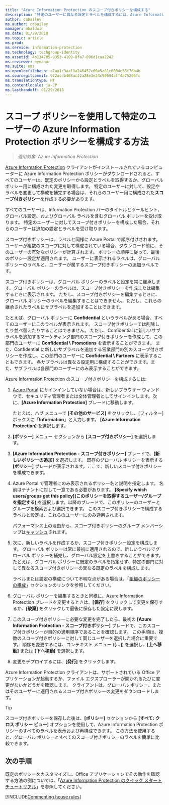```yaml
---
title: "Azure Information Protection のスコープ付きポリシーを構成する"
description: "特定のユーザーに異なる設定とラベルを構成するには、Azure Information Protection のスコープ付きポリシーを構成する必要があります。"
author: cabailey
ms.author: cabailey
manager: mbaldwin
ms.date: 01/29/2018
ms.topic: article
ms.prod: 
ms.service: information-protection
ms.technology: techgroup-identity
ms.assetid: 4b134785-0353-4109-8fa7-096d1caa2242
ms.reviewer: eymanor
ms.suite: ems
ms.openlocfilehash: c7aa1c3aa18a246457c00a5a61c6004e55f76b4b
ms.sourcegitcommit: 972acdb468ac32a28e3e24c90694aff4b75206fc
ms.translationtype: HT
ms.contentlocale: ja-JP
ms.lasthandoff: 01/29/2018
---
```

# <a name="how-to-configure-the-azure-information-protection-policy-for-specific-users-by-using-scoped-policies"></a>スコープ ポリシーを使用して特定のユーザーの Azure Information Protection ポリシーを構成する方法

>*適用対象: Azure Information Protection*

[Azure Information Protection](https://www.microsoft.com/en-us/download/details.aspx?id=53018) クライアントがインストールされているコンピューターに Azure Information Protection ポリシーがダウンロードされると、すべてのユーザーは、既定のポリシーから設定とラベルを取得するか、グローバル ポリシー用に構成された変更を取得します。 特定のユーザーに対して、設定やラベルを変更して構成を補完する場合は、それらのユーザー用に構成された**スコープ付きポリシー**を作成する必要があります。

すべてのユーザーは、Information Protection バーのタイトルとツールヒント、グローバル設定、およびグローバル ラベルを含むグローバル ポリシーを受け取ります。 特定のユーザーに対してスコープ付きポリシーを構成した場合、それらのユーザーは追加の設定とラベルを受け取ります。 

スコープ付きポリシーは、ラベルと同様に Azure Portal で順序付けされます。 ユーザーが複数のスコープに対して構成されている場合、ダウンロード前に、そのユーザーの有効なポリシーが計算されます。 ポリシーの順序に従って、最後のポリシー設定が適用されます。 ユーザーに表示されるラベルは、グローバル ポリシーのラベルと、ユーザーが属するスコープ付きポリシーの追加ラベルです。 

スコープ付きポリシーは、グローバル ポリシーのラベルと設定を常に継承します。グローバル ポリシーのラベルは、スコープ付きポリシーを作成または編集するときに表示されます。 ただし、スコープ付きポリシーを編集するときに、グローバル ポリシーのラベルを編集することはできません。 ただし、これらの継承されたラベルにサブラベルを追加することはできます。

たとえば、グローバル ポリシーに **Confidential** というラベルがある場合、すべてのユーザーにこのラベルが表示されます。 スコープ付きポリシーでは削除したり並べ替えたりすることはできません。 ただし、Confidential に新しいサブラベルを追加するマーケティング部門のスコープ付きポリシーを作成して、この部門のユーザーに **Confidential \ Promotions** を表示することができます。 また、Confidential に新しいサブラベルを追加する営業部門の別のスコープ付きポリシーを作成し、この部門のユーザーに **Confidential \ Partners** に表示することもできます。 各サブラベルは異なる設定用に構成することができます。また、サブラベルは各部門のユーザーにのみ表示することができます。

Azure Information Protection のスコープ付きポリシーを構成するには:

1. [Azure Portal](https://portal.azure.com) にサインインしていない場合は、新しいブラウザー ウィンドウで、セキュリティ管理者または全体管理者としてサインインします。次に、**[Azure Information Protection]** ブレードに移動します。 

    たとえば、ハブ メニューで **[その他のサービス]** をクリックし、[フィルター] ボックスに「**Information**」と入力します。 **[Azure Information Protection]** を選択します。

2. **[ポリシー]** メニュー セクションから **[スコープ付きポリシー]** を選択します。

3. **[Azure Information Protection - スコープ付きポリシー]** ブレードで、**[新しいポリシーの追加]** を選択します。 既存のグローバル ポリシーを表示する **[ポリシー]** ブレードが表示されます。ここで、新しいスコープ付きポリシーを構成できます。

4. Azure Portal で管理者にのみ表示されるポリシー名と説明を指定します。 名前はテナントに対して一意である必要があります。 **[Specify which users/groups get this policy]\(このポリシーを取得するユーザー/グループを指定する\)** を選択します。以降のブレードで、このポリシーのユーザーとグループを検索および選択できます。 このスコープ付きポリシーで構成するラベルと設定は、これらのユーザーにのみ適用されます。
    
    パフォーマンス上の理由から、スコープ付きポリシーのグループ メンバーシップは[キャッシュ](../plan-design/prepare.md#group-membership-caching-by-azure-information-protection)されます。

5. 次に、新しいラベルを作成するか、スコープ付きポリシー設定を構成します。 グローバル ポリシーは常に最初に適用されるので、新しいラベルでグローバル ポリシーを補完し、グローバル設定を上書きすることができます。 たとえば、グローバル ポリシーに既定のラベルを指定せず、特定の部門に対して異なるスコープ付きポリシーの異なる既定のラベルを構成します。

    ラベルまたは設定の構成について不明な点がある場合は、「[組織のポリシーの構成](configure-policy.md#configuring-your-organizations-policy)」セクションのリンクを参照してください。

6. グローバル ポリシーを編集するときと同様に、Azure Information Protection ブレードを変更するときは、**[保存]** をクリックして変更を保存するか、**[破棄]** をクリックして最後に保存した設定に戻します。 

7. このスコープ付きポリシーに必要な変更を完了したら、最初の **[Azure Information Protection - スコープ付きポリシー]** ブレードで、このスコープ付きポリシーが目的の適用順序であることを確認します。 この手順は、複数のスコープ付きポリシーに対して同じユーザーを選択した場合に重要です。 順序を変更するには、コンテキスト メニュー (**[...]**) を選択し、**[上へ移動]** または **[下へ移動]** を選択します。 

8. 変更をデプロイするには、**[発行]** をクリックします。 

Azure Information Protection クライアントは、サポートされている Office アプリケーションが起動するか、ファイル エクスプローラーが開かれるたびに変更がないかどうかを確認します。 クライアントは、グローバル ポリシー、またはそのユーザーに適用されるスコープ付きポリシーの変更をダウンロードします。

> [!TIP]
> スコープ付きポリシーを保存した後は、**[ポリシー]** セクションから **[すべて: クロス ポリシー ビュー]** オプションを使用して、Azure Information Protection ポリシーのすべてのラベルを表示および再構成できます。 この方法を使用すると、グローバル ポリシーとすべてのスコープ付きポリシーのラベルを簡単に比較できます。 

## <a name="next-steps"></a>次の手順

既定のポリシーをカスタマイズし、Office アプリケーションでその動作を確認する方法の例については、「[Azure Information Protection のクイック スタート チュートリアル](../get-started/infoprotect-quick-start-tutorial.md)」を参照してください。

[!INCLUDE[Commenting house rules](../includes/houserules.md)]
